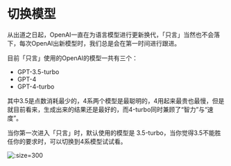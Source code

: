 # 切换模型

从出道之日起，OpenAI一直在为语言模型进行更新换代，「只言」当然也不会落下，每次OpenAI出新模型时，我们总是会在第一时间进行跟进。

目前「只言」使用的OpenAI的模型一共有三个：

* GPT-3.5-turbo
* GPT-4
* GPT-4-turbo

其中3.5是点数消耗最少的，4系两个模型是最聪明的，4用起来最贵也最慢，但是就目前看来，生成出来的结果还是最好的，而4-turbo同时兼顾了“智力”与“速度”。

当你第一次进入「只言」时，默认使用的模型是 3.5-turbo，当你觉得3.5不能胜任你的要求时，可以切换到4系模型试试看。

![](https://blog-r2.jw1.dev/12utimGQn7cusdBy.png ':size=300')
